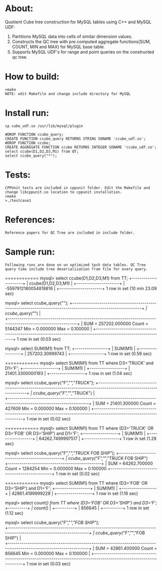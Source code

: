 About:
============
Quotient Cube tree construction for MySQL tables using C++ and MySQL UDF:

1. Partitions MySQL data into cells of similar dimension values.
2. Constructs the QC tree with pre computed aggregate functions(SUM, COUNT, MIN and MAX) for MySQL base table.
3. Supports MySQL UDF's for range and point queries on the constructed qc tree.

How to build:
============
	>make 
	NOTE: edit Makefile and change include directory for MySQL

Install run:
============
	cp cube_udf.so /usr/lib/mysql/plugin

	#DROP FUNCTION ccube_query;
	CREATE FUNCTION ccube_query RETURNS STRING SONAME 'ccube_udf.so';
	#DROP FUNCTION ccube;
	CREATE AGGREGATE FUNCTION ccube RETURNS INTEGER SONAME 'ccube_udf.so';
	select ccube(D1,D2,D3,M1) from QT;
	select ccube_query("*");

Tests:
============
	CPPUnit tests are included in cppunit folder. Edit the Makefile and change libcppunit.so location to cppunit installation. 
	>make
	>./testcase1

References:
============
	Reference papers for QC Tree are included in include folder.

Sample run:
============
	Following runs are done on un optimized tpch data tables. QC Tree query time include tree deserialization from file for every query.

============
mysql> select ccube(D1,D2,D3,M1) from TT;
+----------------------+
| ccube(D1,D2,D3,M1)   |
+----------------------+
| -5597912180054818816 |
+----------------------+
1 row in set (10 min 23.09 sec)

mysql> select ccube_query("*");
+-----------------------------------------------------------------------------------------------------------------+
| ccube_query("*")                                                         		       		       	  |                                                                                                                                                                                                                                                                                                                                                                                                                                                                                                                                                                                                                                                                                                                    
+-----------------------------------------------------------------------------------------------------------------+
| SUM = 257202.000000 Count = 5144347 Min = 0.000000 Max = 0.100000                                               |
+-----------------------------------------------------------------------------------------------------------------+
1 row in set (0.03 sec)

mysql> select SUM(M1) from TT;
+-----------------+
| SUM(M1)         |
+-----------------+
| 257202.30999743 |
+-----------------+
1 row in set (0.59 sec)

============
mysql> select SUM(M1) from TT where D3='TRUCK' and D1='F';
+------------------+
| SUM(M1)          |
+------------------+
| 21401.3300000193 |
+------------------+
1 row in set (1.04 sec)

mysql> select ccube_query("F","*","TRUCK");
+-----------------------------------------------------------------------------------------------------------------------+
| ccube_query("F","*","TRUCK")   											|                                                                                                                                                                                                                                                                                                                                                                                                                                                                                                                                                                                                                                                                                                                                                              
+-----------------------------------------------------------------------------------------------------------------------+
| SUM = 21401.300000 Count = 427609 Min = 0.000000 Max = 0.100000          		                                |
+-----------------------------------------------------------------------------------------------------------------------+
1 row in set (0.02 sec)

============
mysql> select SUM(M1) from TT where (D3='TRUCK' OR D3='FOB' OR D3='SHIP') and D1='F';
+------------------+
| SUM(M1)          |
+------------------+
| 64262.7499997517 |
+------------------+
1 row in set (1.29 sec)

mysql> select ccube_query("F","*","TRUCK FOB SHIP");
+------------------------------------------------+
| ccube_query("F","*","TRUCK FOB SHIP")                                                                                                                                                                                                                                                                                                                                                                                                                                                                                                                                                                                                                                                                                                                                                     
+------------------------------------------------+
| SUM = 64262.700000 Count = 1284254 Min = 0.000000 Max = 0.100000
+------------------------------------------------+
1 row in set (0.02 sec)

============
mysql> select SUM(M1) from TT where (D3='FOB' OR D3='SHIP') and D1='F';
+------------------+
| SUM(M1)          |
+------------------+
| 42861.4199999228 |
+------------------+
1 row in set (1.16 sec)

mysql> select count(*) from TT where (D3='FOB' OR D3='SHIP') and D3='F';
+----------+
| count(*) |
+----------+
|   856645 |
+----------+
1 row in set (1.12 sec)

mysql> select ccube_query("F","*","FOB SHIP");                           
+-----------------------------------------------------------------------------------------------------------------------+
| ccube_query("F","*","FOB SHIP")                                                                                       |                                                                                                                                                                                                                                                                                                                                                                                                                                                                                                                                                                                                                                                               
+-----------------------------------------------------------------------------------------------------------------------+
| SUM = 42861.400000 Count = 856645 Min = 0.000000 Max = 0.100000                                                       |
+-----------------------------------------------------------------------------------------------------------------------+
1 row in set (0.03 sec)
